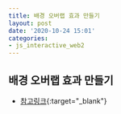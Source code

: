 ```yaml
---
title: 배경 오버랩 효과 만들기
layout: post
date: '2020-10-24 15:01'
categories:
- js_interactive_web2
---
```


## 배경 오버랩 효과 만들기

* [참고링크](https://hyungju-lee.github.io/hyungju-lee-interactions/interactive-web2/study/section6/step5/index.html){:target="_blank"}

